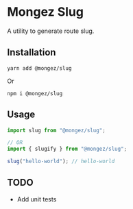 # Mongez Slug

A utility to generate route slug.

## Installation

`yarn add @mongez/slug`

Or

`npm i @mongez/slug`

## Usage

```js
import slug from "@mongez/slug";

// OR
import { slugify } from "@mongez/slug";

slug("hello-world"); // hello-world
```

## TODO

- Add unit tests
